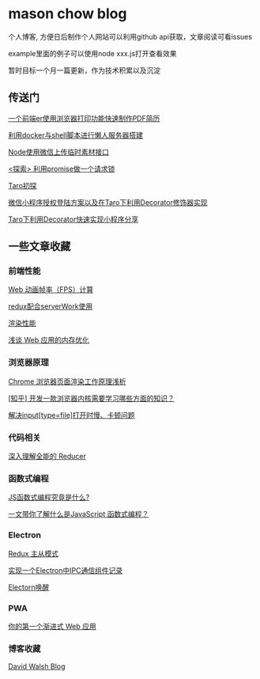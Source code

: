 # mason chow blog

个人博客, 方便日后制作个人网站可以利用github api获取，文章阅读可看issues

example里面的例子可以使用node xxx.js打开查看效果

暂时目标一个月一篇更新，作为技术积累以及沉淀

## 传送门

[一个前端er使用浏览器打印功能快速制作PDF简历](https://github.com/BryantZhou/blog/issues/1)

[利用docker与shell脚本进行懒人服务器搭建](https://github.com/BryantZhou/blog/issues/2)

[Node使用微信上传临时素材接口](https://github.com/BryantZhou/blog/issues/3)

[<探索> 利用promise做一个请求锁](https://github.com/BryantZhou/blog/issues/4)

[Taro初探](https://github.com/BryantZhou/blog/issues/5)

[微信小程序授权登陆方案以及在Taro下利用Decorator修饰器实现](https://github.com/BryantZhou/blog/issues/6)

[Taro下利用Decorator快速实现小程序分享](https://github.com/BryantZhou/blog/issues/7)

## 一些文章收藏

### 前端性能

[Web 动画帧率（FPS）计算](https://cloud.tencent.com/developer/article/1136705)

[redux配合serverWork使用](https://dassur.ma/things/react-redux-comlink/)

[渲染性能](https://github.com/sundway/blog/issues/2)

[浅谈 Web 应用的内存优化](https://news.aotu.io/a/5d42b14da91c930069fab4ca?utm_medium=lite02_web&utm_source=aotu_io)



### 浏览器原理

[Chrome 浏览器页面渲染工作原理浅析](https://www.xuejiayuan.net/blog/4715edc9c6fa414cb549357232014af3)

[[知乎] 开发一款浏览器内核需要学习哪些方面的知识？](https://www.zhihu.com/question/20736986)

[解决input[type=file]打开时慢、卡顿问题](https://segmentfault.com/a/1190000010397414)



### 代码相关

[深入理解全能的 Reducer](https://juejin.im/post/5d499b38518825052b0ecc1c)



### 函数式编程

[JS函数式编程究竟是什么?](https://juejin.im/post/5d4a14f8f265da03f12e42c6)

[一文带你了解什么是JavaScript 函数式编程？](https://juejin.im/post/5cb30e2ce51d456e63760450)



### Electron

[Redux 主从模式](https://ekoneko.github.io/blog/redux/redux-cluster/)

[实现一个Electron中IPC通信组件记录](https://juejin.im/post/5cbc4cf75188251af26d33fc)

[Electorn唤醒](https://zhuanlan.zhihu.com/p/76172940)



### PWA

[你的第一个渐进式 Web 应用](https://developers.google.com/web/fundamentals/codelabs/your-first-pwapp/?hl=zh-cn)

### 博客收藏
[David Walsh Blog](https://davidwalsh.name/)
